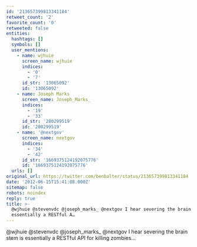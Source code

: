 ```yaml
---
id: '213657399813341184'
retweet_count: '2'
favorite_count: '0'
retweeted: false
entities:
  hashtags: []
  symbols: []
  user_mentions:
    - name: wjhuie
      screen_name: wjhuie
      indices:
        - '0'
        - '7'
      id_str: '13065092'
      id: '13065092'
    - name: Joseph Marks
      screen_name: Joseph_Marks_
      indices:
        - '19'
        - '33'
      id_str: '280299519'
      id: '280299519'
    - name: '@nextgov'
      screen_name: nextgov
      indices:
        - '34'
        - '42'
      id_str: '1669375124192075776'
      id: '1669375124192075776'
  urls: []
original_url: https://twitter.com/benbalter/status/213657399813341184
date: '2012-06-15T15:41:08.000Z'
sitemap: false
robots: noindex
reply: true
title: >-
  @wjhuie @stevenvdc @joseph_marks_ @nextgov I hear severing the brain stem is
  essentially a RESTful A…
---
```


@wjhuie @stevenvdc @joseph_marks_ @nextgov I hear severing the brain stem is essentially a RESTful API for killing zombies…